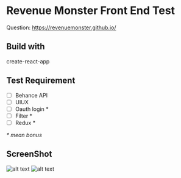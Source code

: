 # Revenue Monster Front End Test
Question: https://revenuemonster.github.io/

## Build with
create-react-app

## Test Requirement
- [ ] Behance API
- [ ] UIUX
- [ ] Oauth login *
- [ ] Filter *
- [ ] Redux *

_* mean bonus_

## ScreenShot
![alt text](https://i.ibb.co/myJTs7P/Screenshot-2019-04-25-at-10-58-57-PM.png "Project Page")
![alt text](https://i.ibb.co/tLXnqhY/Screenshot-2019-04-26-at-3-29-19-PM.png "User Page")
